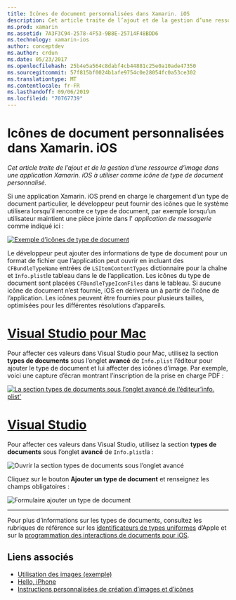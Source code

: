 ```yaml
---
title: Icônes de document personnalisées dans Xamarin. iOS
description: Cet article traite de l’ajout et de la gestion d’une ressource d’image dans une application Xamarin. iOS à utiliser comme icône de type de document personnalisé.
ms.prod: xamarin
ms.assetid: 7A3F3C94-2578-4F53-9B8E-25714F48BDD6
ms.technology: xamarin-ios
author: conceptdev
ms.author: crdun
ms.date: 05/23/2017
ms.openlocfilehash: 25b4e5a564c8dabf4cb44881c25e0a10ade47350
ms.sourcegitcommit: 57f815bf0024b1afe9754c0e28054fc0a53ce302
ms.translationtype: MT
ms.contentlocale: fr-FR
ms.lasthandoff: 09/06/2019
ms.locfileid: "70767739"
---
```

# <a name="custom-document-icons-in-xamarinios"></a>Icônes de document personnalisées dans Xamarin. iOS

_Cet article traite de l’ajout et de la gestion d’une ressource d’image dans une application Xamarin. iOS à utiliser comme icône de type de document personnalisé._

Si une application Xamarin. iOS prend en charge le chargement d’un type de document particulier, le développeur peut fournir des icônes que le système utilisera lorsqu’il rencontre ce type de document, par exemple lorsqu’un utilisateur maintient une pièce jointe dans l' *application de messagerie* comme indiqué ici :

 [![](custom-document-types-images/17.png "Exemple d’icônes de type de document")](custom-document-types-images/17.png#lightbox)

Le développeur peut ajouter des informations de type de document pour un format de fichier que l’application peut ouvrir en incluant des `CFBundleTypeName` entrées de `LSItemContentTypes` dictionnaire pour la chaîne et `Info.plist`le tableau dans le de l’application. Les icônes du type de document sont placées `CFBundleTypeIconFiles` dans le tableau. Si aucune icône de document n’est fournie, iOS en dérivera un à partir de l’icône de l’application.
Les icônes peuvent être fournies pour plusieurs tailles, optimisées pour les différentes résolutions d’appareils. 

# <a name="visual-studio-for-mactabmacos"></a>[Visual Studio pour Mac](#tab/macos)

Pour affecter ces valeurs dans Visual Studio pour Mac, utilisez la section **types de documents** sous l’onglet **avancé** de `Info.plist` l’éditeur pour ajouter le type de document et lui affecter des icônes d’image. Par exemple, voici une capture d’écran montrant l’inscription de la prise en charge PDF :

 [![](custom-document-types-images/18.png "La section types de documents sous l’onglet avancé de l’éditeur’info. plist'")](custom-document-types-images/18.png#lightbox)

# <a name="visual-studiotabwindows"></a>[Visual Studio](#tab/windows)

Pour affecter ces valeurs dans Visual Studio, utilisez la section **types de documents** sous l’onglet **avancé** de `Info.plist`la :

 ![](custom-document-types-images/doc01w.png "Ouvrir la section types de documents sous l’onglet avancé")

Cliquez sur le bouton **Ajouter un type de document** et renseignez les champs obligatoires :

![](custom-document-types-images/doc02w.png "Formulaire ajouter un type de document")

-----

Pour plus d’informations sur les types de documents, consultez les rubriques de référence sur les [identificateurs de types uniformes](https://developer.apple.com/library/ios/#documentation/Miscellaneous/Reference/UTIRef/Articles/System-DeclaredUniformTypeIdentifiers.html) d’Apple et sur la [programmation des interactions de documents pour iOS](https://developer.apple.com/library/ios/#documentation/FileManagement/Conceptual/DocumentInteraction_TopicsForIOS/Introduction/Introduction.html).

## <a name="related-links"></a>Liens associés

- [Utilisation des images (exemple)](https://docs.microsoft.com/samples/xamarin/ios-samples/workingwithimages)
- [Hello, iPhone](~/ios/get-started/hello-ios/index.md)
- [Instructions personnalisées de création d’images et d’icônes](https://developer.apple.com/library/ios/#documentation/UserExperience/Conceptual/MobileHIG/IconsImages/IconsImages.html)
